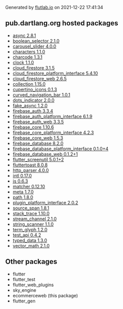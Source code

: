 Generated by [flutlab.io](https://flutlab.io) on 2021-12-22 17:41:34


## pub.dartlang.org hosted packages

 - [async 2.8.1](https://pub.dartlang.org/packages/async/versions/2.8.1)
 - [boolean_selector 2.1.0](https://pub.dartlang.org/packages/boolean_selector/versions/2.1.0)
 - [carousel_slider 4.0.0](https://pub.dartlang.org/packages/carousel_slider/versions/4.0.0)
 - [characters 1.1.0](https://pub.dartlang.org/packages/characters/versions/1.1.0)
 - [charcode 1.3.1](https://pub.dartlang.org/packages/charcode/versions/1.3.1)
 - [clock 1.1.0](https://pub.dartlang.org/packages/clock/versions/1.1.0)
 - [cloud_firestore 3.1.5](https://pub.dartlang.org/packages/cloud_firestore/versions/3.1.5)
 - [cloud_firestore_platform_interface 5.4.10](https://pub.dartlang.org/packages/cloud_firestore_platform_interface/versions/5.4.10)
 - [cloud_firestore_web 2.6.5](https://pub.dartlang.org/packages/cloud_firestore_web/versions/2.6.5)
 - [collection 1.15.0](https://pub.dartlang.org/packages/collection/versions/1.15.0)
 - [cupertino_icons 0.1.3](https://pub.dartlang.org/packages/cupertino_icons/versions/0.1.3)
 - [curved_navigation_bar 1.0.1](https://pub.dartlang.org/packages/curved_navigation_bar/versions/1.0.1)
 - [dots_indicator 2.0.0](https://pub.dartlang.org/packages/dots_indicator/versions/2.0.0)
 - [fake_async 1.2.0](https://pub.dartlang.org/packages/fake_async/versions/1.2.0)
 - [firebase_auth 3.3.4](https://pub.dartlang.org/packages/firebase_auth/versions/3.3.4)
 - [firebase_auth_platform_interface 6.1.9](https://pub.dartlang.org/packages/firebase_auth_platform_interface/versions/6.1.9)
 - [firebase_auth_web 3.3.5](https://pub.dartlang.org/packages/firebase_auth_web/versions/3.3.5)
 - [firebase_core 1.10.6](https://pub.dartlang.org/packages/firebase_core/versions/1.10.6)
 - [firebase_core_platform_interface 4.2.3](https://pub.dartlang.org/packages/firebase_core_platform_interface/versions/4.2.3)
 - [firebase_core_web 1.5.3](https://pub.dartlang.org/packages/firebase_core_web/versions/1.5.3)
 - [firebase_database 8.2.0](https://pub.dartlang.org/packages/firebase_database/versions/8.2.0)
 - [firebase_database_platform_interface 0.1.0+4](https://pub.dartlang.org/packages/firebase_database_platform_interface/versions/0.1.0+4)
 - [firebase_database_web 0.1.2+1](https://pub.dartlang.org/packages/firebase_database_web/versions/0.1.2+1)
 - [flutter_screenutil 5.0.1+2](https://pub.dartlang.org/packages/flutter_screenutil/versions/5.0.1+2)
 - [fluttertoast 8.0.8](https://pub.dartlang.org/packages/fluttertoast/versions/8.0.8)
 - [http_parser 4.0.0](https://pub.dartlang.org/packages/http_parser/versions/4.0.0)
 - [intl 0.17.0](https://pub.dartlang.org/packages/intl/versions/0.17.0)
 - [js 0.6.3](https://pub.dartlang.org/packages/js/versions/0.6.3)
 - [matcher 0.12.10](https://pub.dartlang.org/packages/matcher/versions/0.12.10)
 - [meta 1.7.0](https://pub.dartlang.org/packages/meta/versions/1.7.0)
 - [path 1.8.0](https://pub.dartlang.org/packages/path/versions/1.8.0)
 - [plugin_platform_interface 2.0.2](https://pub.dartlang.org/packages/plugin_platform_interface/versions/2.0.2)
 - [source_span 1.8.1](https://pub.dartlang.org/packages/source_span/versions/1.8.1)
 - [stack_trace 1.10.0](https://pub.dartlang.org/packages/stack_trace/versions/1.10.0)
 - [stream_channel 2.1.0](https://pub.dartlang.org/packages/stream_channel/versions/2.1.0)
 - [string_scanner 1.1.0](https://pub.dartlang.org/packages/string_scanner/versions/1.1.0)
 - [term_glyph 1.2.0](https://pub.dartlang.org/packages/term_glyph/versions/1.2.0)
 - [test_api 0.4.2](https://pub.dartlang.org/packages/test_api/versions/0.4.2)
 - [typed_data 1.3.0](https://pub.dartlang.org/packages/typed_data/versions/1.3.0)
 - [vector_math 2.1.0](https://pub.dartlang.org/packages/vector_math/versions/2.1.0)

## Other packages

 - flutter
 - flutter_test
 - flutter_web_plugins
 - sky_engine
 - ecommerceweb (this package)
 - flutter_gen


